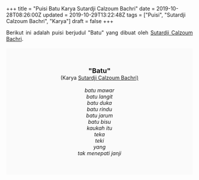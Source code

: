 +++
title = "Puisi Batu Karya Sutardji Calzoum Bachri"
date = 2019-10-28T08:26:00Z
updated = 2019-10-29T13:22:48Z
tags = ["Puisi", "Sutardji Calzoum Bachri", "Karya"]
draft = false
+++

<div dir="ltr" style="text-align: left;" trbidi="on"><div style="text-align: justify;">Berikut ini adalah puisi berjudul "Batu" yang dibuat oleh <a href="http://ensiklopedia.kemdikbud.go.id/sastra/artikel/Sutardji_Calzoum_Bachri" target="_blank">Sutardji Calzoum Bachri</a>. </div><br /><div style="background: #FAFAFA; font-size: 14px; height: auto; margin: 0 auto; padding: 50px; text-align: center; width: auto;"><span style="font-size: 18px;"><b>"Batu"</b></span><br />(Karya <a href="https://www.sekata.web.id/tags/sutardji-calzoum-bachri" target="_blank">Sutardji Calzoum Bachri)</a> <br /><br /><i>batu mawar<br />batu langit<br />batu duka<br />batu rindu<br />batu jarum<br />batu bisu<br />kaukah itu<br />teka<br />teki<br />yang<br />tak menepati janji</i> </div></div>
